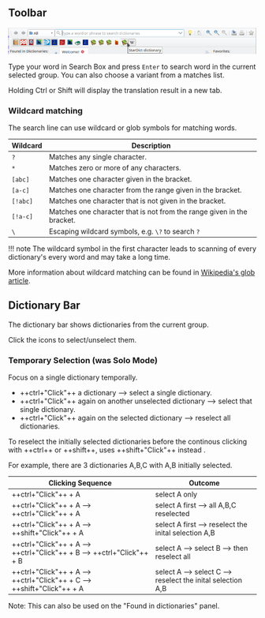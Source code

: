 ## Toolbar
![toolbar](img/toolbar.webp)

Type your word in Search Box and press `Enter` to search word in the current selected group. You can also choose a variant from a matches list.

Holding Ctrl or Shift will display the translation result in a new tab.

### Wildcard matching

The search line can use wildcard or glob symbols for matching words.

| Wildcard | Description                                                            |
|----------|------------------------------------------------------------------------|
| `?`      | Matches any single character.                                          |
| `*`      | Matches zero or more of any characters.                                |
| `[abc]`  | Matches one character given in the bracket.                            |
| `[a-c]`  | Matches one character from the range given in the bracket.             |
| `[!abc]` | Matches one character that is not given in the bracket.                |
| `[!a-c]` | Matches one character that is not from the range given in the bracket. |
| `\`      | Escaping wildcard symbols, e.g. `\?` to search `?`                     |

!!! note
    The wildcard symbol in the first character leads to scanning of every dictionary's every word and may take a long time.

More information about wildcard matching can be found in [Wikipedia's glob article](https://en.wikipedia.org/wiki/Glob_(programming)).


## Dictionary Bar

The dictionary bar shows dictionaries from the current group.

Click the icons to select/unselect them.

### Temporary Selection (was Solo Mode)

Focus on a single dictionary temporally.

+ ++ctrl+"Click"++ a dictionary --> select a single dictionary.
+ ++ctrl+"Click"++ again on another unselected dictionary --> select that single dictionary.
+ ++ctrl+"Click"++ again on the selected dictionary --> reselect all dictionaries.

To reselect the initially selected dictionaries before the continous clicking with ++ctrl++ or ++shift++, uses ++shift+"Click"++ instead .

For example, there are 3 dictionaries A,B,C with A,B initially selected.

| Clicking Sequence                                                       | Outcome                                                     |
|-------------------------------------------------------------------------|-------------------------------------------------------------|
| ++ctrl+"Click"++ + A                                                    | select A only                                               |
| ++ctrl+"Click"++ + A --> ++ctrl+"Click"++ + A                           | select A first --> all A,B,C reselected                     |
| ++ctrl+"Click"++ + A --> ++shift+"Click"++ + A                          | select A first --> reselect the inital selection A,B        |
| ++ctrl+"Click"++ + A --> ++ctrl+"Click"++ + B --> ++ctrl+"Click"++ + B  | select A --> select B --> then reselect all                 |
| ++ctrl+"Click"++ + A --> ++ctrl+"Click"++ + C --> ++shift+"Click"++ + A | select A --> select C --> reselect the inital selection A,B |

Note: This can also be used on the "Found in dictionaries" panel.

